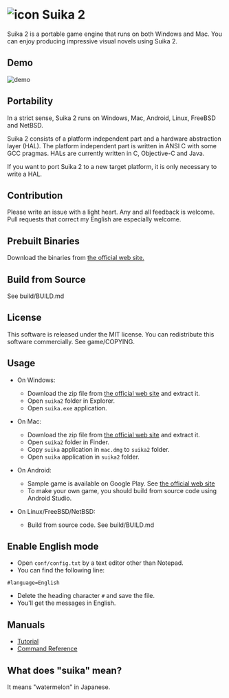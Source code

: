 ![icon](https://github.com/ktabata/suika2/raw/master/doc/icon.png "icon") Suika 2
=================================================================================

Suika 2 is a portable game engine that runs on both Windows and Mac. You can enjoy producing impressive visual novels using Suika 2.

## Demo

![demo](https://github.com/ktabata/suika2/raw/master/doc/screenshot-en.jpg "screenshot")

## Portability

In a strict sense, Suika 2 runs on Windows, Mac, Android, Linux, FreeBSD and NetBSD.

Suika 2 consists of a platform independent part and a hardware abstraction layer (HAL). The platform independent part is written in ANSI C with some GCC pragmas. HALs are currently written in C, Objective-C and Java.

If you want to port Suika 2 to a new target platform, it is only necessary to write a HAL.

## Contribution

Please write an issue with a light heart. Any and all feedback is welcome.
Pull requests that correct my English are especially welcome.

## Prebuilt Binaries

Download the binaries from [the official web site.](https://luxion.jp/s2/)

## Build from Source

See build/BUILD.md

## License

This software is released under the MIT license.
You can redistribute this software commercially.
See game/COPYING.

## Usage

* On Windows:
    * Download the zip file from [the official web site](https://luxion.jp/s2/) and extract it.
    * Open `suika2` folder in Explorer.
    * Open `suika.exe` application.

* On Mac:
    * Download the zip file from [the official web site](https://luxion.jp/s2/) and extract it.
    * Open `suika2` folder in Finder.
    * Copy `suika` application in `mac.dmg` to `suika2` folder.
    * Open `suika` application in `suika2` folder.

* On Android:
    * Sample game is available on Google Play. See [the official web site](https://luxion.jp/s2/)
    * To make your own game, you should build from source code using Android Studio.

* On Linux/FreeBSD/NetBSD:
    * Build from source code. See build/BUILD.md

## Enable English mode

* Open `conf/config.txt` by a text editor other than Notepad.
* You can find the following line:
```
#language=English
```
* Delete the heading character `#` and save the file.
* You'll get the messages in English.

## Manuals

* [Tutorial](https://github.com/ktabata/suika2/blob/master/doc/tutorial.md)
* [Command Reference](https://github.com/ktabata/suika2/blob/master/doc/reference.md)

## What does "suika" mean?

It means "watermelon" in Japanese.
